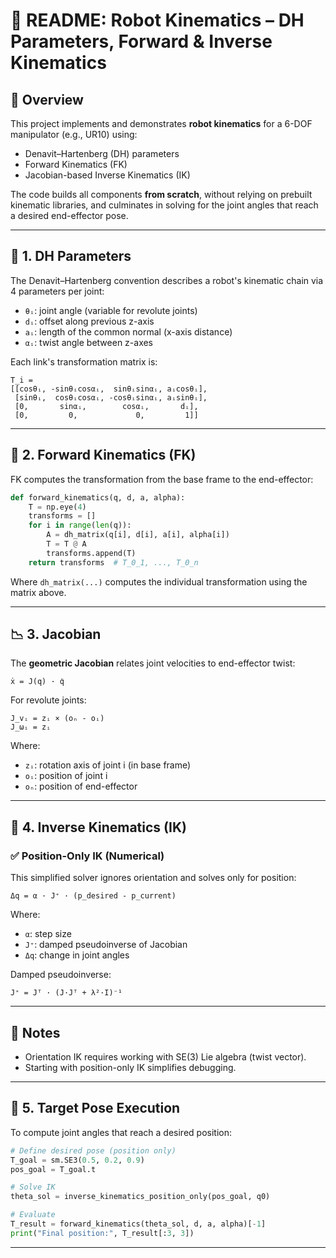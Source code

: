 # 📄 README: Robot Kinematics – DH Parameters, Forward & Inverse Kinematics

## 📌 Overview

This project implements and demonstrates **robot kinematics** for a 6-DOF manipulator (e.g., UR10) using:
- Denavit–Hartenberg (DH) parameters
- Forward Kinematics (FK)
- Jacobian-based Inverse Kinematics (IK)

The code builds all components **from scratch**, without relying on prebuilt kinematic libraries, and culminates in solving for the joint angles that reach a desired end-effector pose.

---

## 📐 1. DH Parameters

The Denavit–Hartenberg convention describes a robot's kinematic chain via 4 parameters per joint:

- `θᵢ`: joint angle (variable for revolute joints)
- `dᵢ`: offset along previous z-axis
- `aᵢ`: length of the common normal (x-axis distance)
- `αᵢ`: twist angle between z-axes

Each link's transformation matrix is:

```
T_i =
[[cosθᵢ, -sinθᵢcosαᵢ,  sinθᵢsinαᵢ, aᵢcosθᵢ],
 [sinθᵢ,  cosθᵢcosαᵢ, -cosθᵢsinαᵢ, aᵢsinθᵢ],
 [0,       sinαᵢ,        cosαᵢ,       dᵢ],
 [0,         0,             0,         1]]
```

---

## 🤖 2. Forward Kinematics (FK)

FK computes the transformation from the base frame to the end-effector:

```python
def forward_kinematics(q, d, a, alpha):
    T = np.eye(4)
    transforms = []
    for i in range(len(q)):
        A = dh_matrix(q[i], d[i], a[i], alpha[i])
        T = T @ A
        transforms.append(T)
    return transforms  # T_0_1, ..., T_0_n
```

Where `dh_matrix(...)` computes the individual transformation using the matrix above.

---

## 📉 3. Jacobian

The **geometric Jacobian** relates joint velocities to end-effector twist:

```
ẋ = J(q) · q̇
```

For revolute joints:

```
J_vᵢ = zᵢ × (oₙ - oᵢ)
J_ωᵢ = zᵢ
```

Where:
- `zᵢ`: rotation axis of joint i (in base frame)
- `oᵢ`: position of joint i
- `oₙ`: position of end-effector

---

## 🔁 4. Inverse Kinematics (IK)

### ✅ Position-Only IK (Numerical)

This simplified solver ignores orientation and solves only for position:

```
Δq = α · J⁺ · (p_desired - p_current)
```

Where:
- `α`: step size
- `J⁺`: damped pseudoinverse of Jacobian
- `Δq`: change in joint angles

Damped pseudoinverse:

```
J⁺ = Jᵀ · (J·Jᵀ + λ²·I)⁻¹
```

---

## 🧠 Notes

- Orientation IK requires working with SE(3) Lie algebra (twist vector).
- Starting with position-only IK simplifies debugging.

---

## 🎯 5. Target Pose Execution

To compute joint angles that reach a desired position:

```python
# Define desired pose (position only)
T_goal = sm.SE3(0.5, 0.2, 0.9)
pos_goal = T_goal.t

# Solve IK
theta_sol = inverse_kinematics_position_only(pos_goal, q0)

# Evaluate
T_result = forward_kinematics(theta_sol, d, a, alpha)[-1]
print("Final position:", T_result[:3, 3])
```

---
